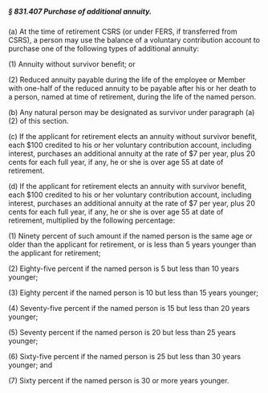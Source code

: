 ##### § 831.407 Purchase of additional annuity. #####

(a) At the time of retirement CSRS (or under FERS, if transferred from CSRS), a person may use the balance of a voluntary contribution account to purchase one of the following types of additional annuity:

(1) Annuity without survivor benefit; or

(2) Reduced annuity payable during the life of the employee or Member with one-half of the reduced annuity to be payable after his or her death to a person, named at time of retirement, during the life of the named person.

(b) Any natural person may be designated as survivor under paragraph (a)(2) of this section.

(c) If the applicant for retirement elects an annuity without survivor benefit, each $100 credited to his or her voluntary contribution account, including interest, purchases an additional annuity at the rate of $7 per year, plus 20 cents for each full year, if any, he or she is over age 55 at date of retirement.

(d) If the applicant for retirement elects an annuity with survivor benefit, each $100 credited to his or her voluntary contribution account, including interest, purchases an additional annuity at the rate of $7 per year, plus 20 cents for each full year, if any, he or she is over age 55 at date of retirement, multiplied by the following percentage:

(1) Ninety percent of such amount if the named person is the same age or older than the applicant for retirement, or is less than 5 years younger than the applicant for retirement;

(2) Eighty-five percent if the named person is 5 but less than 10 years younger;

(3) Eighty percent if the named person is 10 but less than 15 years younger;

(4) Seventy-five percent if the named person is 15 but less than 20 years younger;

(5) Seventy percent if the named person is 20 but less than 25 years younger;

(6) Sixty-five percent if the named person is 25 but less than 30 years younger; and

(7) Sixty percent if the named person is 30 or more years younger.
